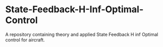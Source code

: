 # State-Feedback-H-Inf-Optimal-Control
A repository containing theory and applied State Feedback H inf Optimal control for aircraft.
